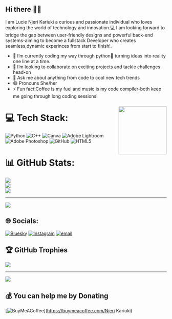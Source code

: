 ## Hi there 👋🏿
I am Lucie Njeri Kariuki a curious and passionate individual who loves exploring the world of technology and innovation.💻
I am looking forward to bridge the gap between user-friendly designs and powerful back-end systems-aiming to become a fullstack Developer who creates seamless,dynamic  experinces from start to finish!.
- 🌱 I’m currently coding my way through python🐍 turning ideas into reality one line at a time.
- 👯 I’m looking to collaborate on exciting projects and tackle challenges head-on
- 💬 Ask me about anything from code to cool new tech trends 
- 😄 Pronouns She/her
- ⚡ Fun fact:Coffee is my fuel and music is my code compiler-both keep me going through long coding sessions!
 ###

<img align="right" height="150" src="https://i.imgflip.com/65efzo.gif"  />

###
# 💻 Tech Stack:
![Python](https://img.shields.io/badge/python-3670A0?style=for-the-badge&logo=python&logoColor=ffdd54) ![C++](https://img.shields.io/badge/c++-%2300599C.svg?style=for-the-badge&logo=c%2B%2B&logoColor=white) ![Canva](https://img.shields.io/badge/Canva-%2300C4CC.svg?style=for-the-badge&logo=Canva&logoColor=white) ![Adobe Lightroom](https://img.shields.io/badge/Adobe%20Lightroom-31A8FF.svg?style=for-the-badge&logo=Adobe%20Lightroom&logoColor=white) ![Adobe Photoshop](https://img.shields.io/badge/adobe%20photoshop-%2331A8FF.svg?style=for-the-badge&logo=adobe%20photoshop&logoColor=white) ![GitHub](https://img.shields.io/badge/github-%23121011.svg?style=for-the-badge&logo=github&logoColor=white) ![HTML5](https://img.shields.io/badge/html5-%23E34F26.svg?style=for-the-badge&logo=html5&logoColor=white)
# 📊 GitHub Stats:
![](https://github-readme-stats.vercel.app/api?username=lucie-15&theme=synthwave&hide_border=false&include_all_commits=false&count_private=false)<br/>
![](https://github-readme-streak-stats.herokuapp.com/?user=lucie-15&theme=synthwave&hide_border=false)<br/>
![](https://github-readme-stats.vercel.app/api/top-langs/?username=lucie-15&theme=synthwave&hide_border=false&include_all_commits=false&count_private=false&layout=compact)

---
[![](https://visitcount.itsvg.in/api?id=lucie-15&icon=0&color=0)](https://visitcount.itsvg.in)

<!-- Proudly created with GPRM ( https://gprm.itsvg.in ) -->
## 🌐 Socials:
[![Bluesky](https://img.shields.io/badge/bluesky-0285FF?style=for-the-badge&logo=bluesky&logoColor=%23FFFFFF)](https://bsky.app/profile/kari-uki15.bsky.social) [![Instagram](https://img.shields.io/badge/Instagram-%23E4405F.svg?logo=Instagram&logoColor=white)](https://instagram.com/kari.uki633) [![email](https://img.shields.io/badge/Email-D14836?logo=gmail&logoColor=white)](mailto:kariukilucie15@gmail.com) 
## 🏆 GitHub Trophies
![](https://github-profile-trophy.vercel.app/?username=lucie-15&theme=radical&no-frame=true&no-bg=true&margin-w=4)

---
[![](https://visitcount.itsvg.in/api?id=lucie-15&icon=0&color=0)](https://visitcount.itsvg.in)

  ## 💰 You can help me by Donating
  [![BuyMeACoffee](https://img.shields.io/badge/Buy%20Me%20a%20Coffee-ffdd00?style=for-the-badge&logo=buy-me-a-coffee&logoColor=black)](https://buymeacoffee.com/Njeri Kariuki) 

  
<!-- Proudly created with GPRM ( https://gprm.itsvg.in ) -->


